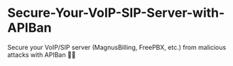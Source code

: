 # Secure-Your-VoIP-SIP-Server-with-APIBan
Secure your VoIP/SIP server (MagnusBilling, FreePBX, etc.) from malicious attacks with APIBan 🔐🚫
